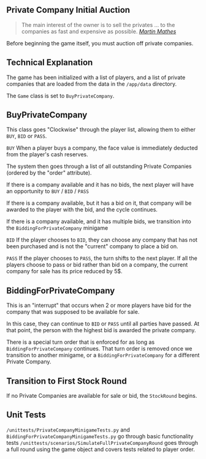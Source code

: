 Private Company Initial Auction
-------------------------------

> The main interest of the owner is to sell the privates ... to the companies as fast and expensive as possible. 
> [*Martin Mathes*](https://boardgamegeek.com/article/16414653#16414653) 

Before beginning the game itself, you must auction off private companies.

Technical Explanation
----

The game has been initialized with a list of players, and a list of private companies that are loaded from the data
in the `/app/data` directory.

The `Game` class is set to `BuyPrivateCompany`.

BuyPrivateCompany
-----

This class goes "Clockwise" through the player list, allowing them to either `BUY`, `BID` or `PASS`.
 
`BUY`
When a player buys a company, the face value is immediately deducted from the player's cash reserves.

The system then goes through a list of all outstanding Private Companies (ordered by the "order" attribute).

If there is a company available and it has no bids, the next player will have an opportunity to `BUY` / `BID` / `PASS`

If there is a company available, but it has a bid on it, that company will be awarded to the player with the bid, 
and the cycle continues.

If there is a company available, and it has multiple bids, we transition into the `BiddingForPrivateCompany` minigame

`BID`
If the player chooses to `BID`, they can choose any company that has not been purchased and is not the "current" company
to place a bid on.

`PASS`
If the player chooses to `PASS`, the turn shifts to the next player.  If all the players choose to pass or bid rather than bid on a company, the current company
for sale has its price reduced by 5$.

BiddingForPrivateCompany
-------

This is an "interrupt" that occurs when 2 or more players have bid for the company that was supposed to be available for sale.
 
In this case, they can continue to `BID` or `PASS` until all parties have passed.  At that point, the person with the highest bid is awarded the private company.

There is a special turn order that is enforced for as long as `BiddingForPrivateCompany` continues. That turn order is 
removed once we transition to another minigame, or a `BiddingForPrivateCompany` for a different Private Company.

Transition to First Stock Round
-------
 
If no Private Companies are available for sale or bid, the `StockRound` begins.
  
Unit Tests
----------
`/unittests/PrivateCompanyMinigameTests.py` and `BiddingForPrivateCompanyMinigameTests.py` go through basic functionality tests
`/unittests/scenarios/SimulateFullPrivateCompanyRound` goes through a full round using the game object and covers tests related to player order.  